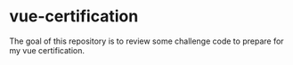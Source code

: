 # vue-certification
The goal of this repository is to review some challenge code to prepare for my vue certification.
